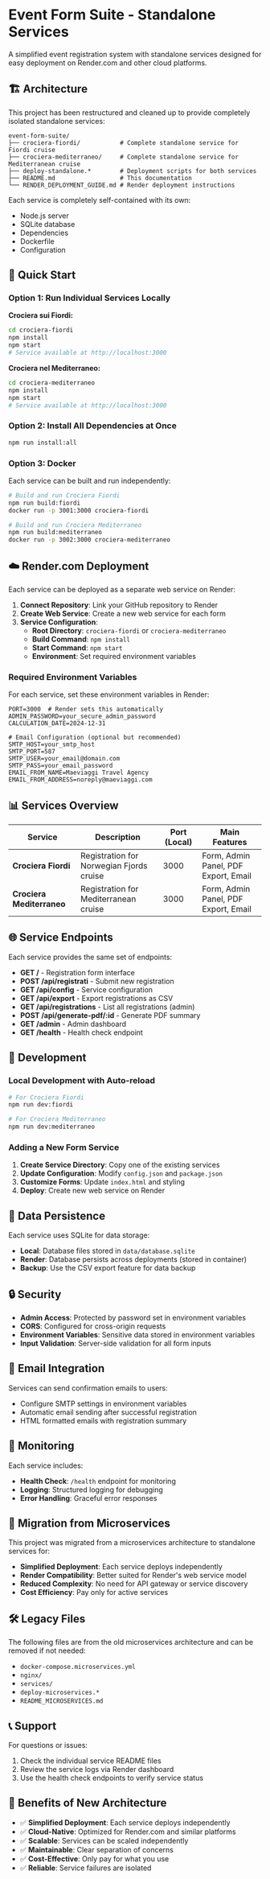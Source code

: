 # Event Form Suite - Standalone Services

A simplified event registration system with standalone services designed for easy deployment on Render.com and other cloud platforms.

## 🏗️ Architecture

This project has been restructured and cleaned up to provide completely isolated standalone services:

```
event-form-suite/
├── crociera-fiordi/           # Complete standalone service for Fiordi cruise
├── crociera-mediterraneo/     # Complete standalone service for Mediterranean cruise
├── deploy-standalone.*        # Deployment scripts for both services
├── README.md                  # This documentation
└── RENDER_DEPLOYMENT_GUIDE.md # Render deployment instructions
```

Each service is completely self-contained with its own:
- Node.js server
- SQLite database
- Dependencies
- Dockerfile
- Configuration

## 🚀 Quick Start

### Option 1: Run Individual Services Locally

**Crociera sui Fiordi:**
```bash
cd crociera-fiordi
npm install
npm start
# Service available at http://localhost:3000
```

**Crociera nel Mediterraneo:**
```bash
cd crociera-mediterraneo
npm install
npm start
# Service available at http://localhost:3000
```

### Option 2: Install All Dependencies at Once

```bash
npm run install:all
```

### Option 3: Docker

Each service can be built and run independently:

```bash
# Build and run Crociera Fiordi
npm run build:fiordi
docker run -p 3001:3000 crociera-fiordi

# Build and run Crociera Mediterraneo
npm run build:mediterraneo
docker run -p 3002:3000 crociera-mediterraneo
```

## ☁️ Render.com Deployment

Each service can be deployed as a separate web service on Render:

1. **Connect Repository**: Link your GitHub repository to Render
2. **Create Web Service**: Create a new web service for each form
3. **Service Configuration**:
   - **Root Directory**: `crociera-fiordi` or `crociera-mediterraneo`
   - **Build Command**: `npm install`
   - **Start Command**: `npm start`
   - **Environment**: Set required environment variables

### Required Environment Variables

For each service, set these environment variables in Render:

```env
PORT=3000  # Render sets this automatically
ADMIN_PASSWORD=your_secure_admin_password
CALCULATION_DATE=2024-12-31

# Email Configuration (optional but recommended)
SMTP_HOST=your_smtp_host
SMTP_PORT=587
SMTP_USER=your_email@domain.com
SMTP_PASS=your_email_password
EMAIL_FROM_NAME=Maeviaggi Travel Agency
EMAIL_FROM_ADDRESS=noreply@maeviaggi.com
```

## 📊 Services Overview

| Service | Description | Port (Local) | Main Features |
|---------|-------------|--------------|---------------|
| **Crociera Fiordi** | Registration for Norwegian Fjords cruise | 3000 | Form, Admin Panel, PDF Export, Email |
| **Crociera Mediterraneo** | Registration for Mediterranean cruise | 3000 | Form, Admin Panel, PDF Export, Email |

## 🌐 Service Endpoints

Each service provides the same set of endpoints:

- **GET /** - Registration form interface
- **POST /api/registrati** - Submit new registration
- **GET /api/config** - Service configuration
- **GET /api/export** - Export registrations as CSV
- **GET /api/registrations** - List all registrations (admin)
- **POST /api/generate-pdf/:id** - Generate PDF summary
- **GET /admin** - Admin dashboard
- **GET /health** - Health check endpoint

## 🔧 Development

### Local Development with Auto-reload

```bash
# For Crociera Fiordi
npm run dev:fiordi

# For Crociera Mediterraneo
npm run dev:mediterraneo
```

### Adding a New Form Service

1. **Create Service Directory**: Copy one of the existing services
2. **Update Configuration**: Modify `config.json` and `package.json`
3. **Customize Forms**: Update `index.html` and styling
4. **Deploy**: Create new web service on Render

## 💾 Data Persistence

Each service uses SQLite for data storage:
- **Local**: Database files stored in `data/database.sqlite`
- **Render**: Database persists across deployments (stored in container)
- **Backup**: Use the CSV export feature for data backup

## 🔒 Security

- **Admin Access**: Protected by password set in environment variables
- **CORS**: Configured for cross-origin requests
- **Environment Variables**: Sensitive data stored in environment variables
- **Input Validation**: Server-side validation for all form inputs

## 📧 Email Integration

Services can send confirmation emails to users:
- Configure SMTP settings in environment variables
- Automatic email sending after successful registration
- HTML formatted emails with registration summary

## 🏥 Monitoring

Each service includes:
- **Health Check**: `/health` endpoint for monitoring
- **Logging**: Structured logging for debugging
- **Error Handling**: Graceful error responses

## 🔄 Migration from Microservices

This project was migrated from a microservices architecture to standalone services for:
- **Simplified Deployment**: Each service deploys independently
- **Render Compatibility**: Better suited for Render's web service model
- **Reduced Complexity**: No need for API gateway or service discovery
- **Cost Efficiency**: Pay only for active services

## 🛠️ Legacy Files

The following files are from the old microservices architecture and can be removed if not needed:
- `docker-compose.microservices.yml`
- `nginx/`
- `services/`
- `deploy-microservices.*`
- `README_MICROSERVICES.md`

## 📞 Support

For questions or issues:
1. Check the individual service README files
2. Review the service logs via Render dashboard
3. Use the health check endpoints to verify service status

## 🚀 Benefits of New Architecture

- ✅ **Simplified Deployment**: Each service deploys independently
- ✅ **Cloud-Native**: Optimized for Render.com and similar platforms
- ✅ **Scalable**: Services can be scaled independently
- ✅ **Maintainable**: Clear separation of concerns
- ✅ **Cost-Effective**: Only pay for what you use
- ✅ **Reliable**: Service failures are isolated